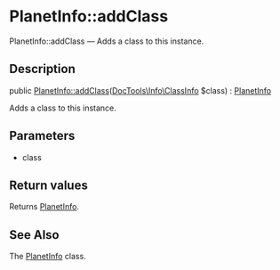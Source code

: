PlanetInfo::addClass
================

PlanetInfo::addClass — Adds a class to this instance.

Description
---------------


public [PlanetInfo::addClass](https://github.com/lingtalfi/DocTools/blob/master/doc/api/DocTools/Info/PlanetInfo/addClass.md)([DocTools\Info\ClassInfo](https://github.com/lingtalfi/DocTools/blob/master/doc/api/DocTools/Info/ClassInfo.md) $class) : [PlanetInfo](https://github.com/lingtalfi/DocTools/blob/master/doc/api/DocTools/Info/PlanetInfo.md)




Adds a class to this instance.




Parameters
--------------


- class
    


Return values
----------------

Returns [PlanetInfo](https://github.com/lingtalfi/DocTools/blob/master/doc/api/DocTools/Info/PlanetInfo.md).









See Also
-----------

The [PlanetInfo](https://github.com/lingtalfi/DocTools/blob/master/doc/api/DocTools/Info/PlanetInfo.md) class.
